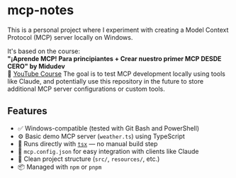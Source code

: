 # mcp-notes

This is a personal project where I experiment with creating a Model Context Protocol (MCP) server locally on Windows.

It's based on the course:  
**"¡Aprende MCP! Para principiantes + Crear nuestro primer MCP DESDE CERO" by Midudev**  
🔗 [YouTube Course]([https://www.youtube.com/watch?v=YOUR_LINK_HERE](https://www.youtube.com/watch?v=wnHczxwukYY&ab_channel=midudev))
The goal is to test MCP development locally using tools like Claude, and potentially use this repository in the future to store additional MCP server configurations or custom tools.

## Features

- ✅ Windows-compatible (tested with Git Bash and PowerShell)
- ⚙️ Basic demo MCP server (`weather.ts`) using TypeScript
- 🚀 Runs directly with [`tsx`](https://github.com/esbuild/tsx) — no manual build step
- 🧩 `mcp.config.json` for easy integration with clients like Claude
- 📁 Clean project structure (`src/`, `resources/`, etc.)
- 📦 Managed with `npm` or `pnpm`
